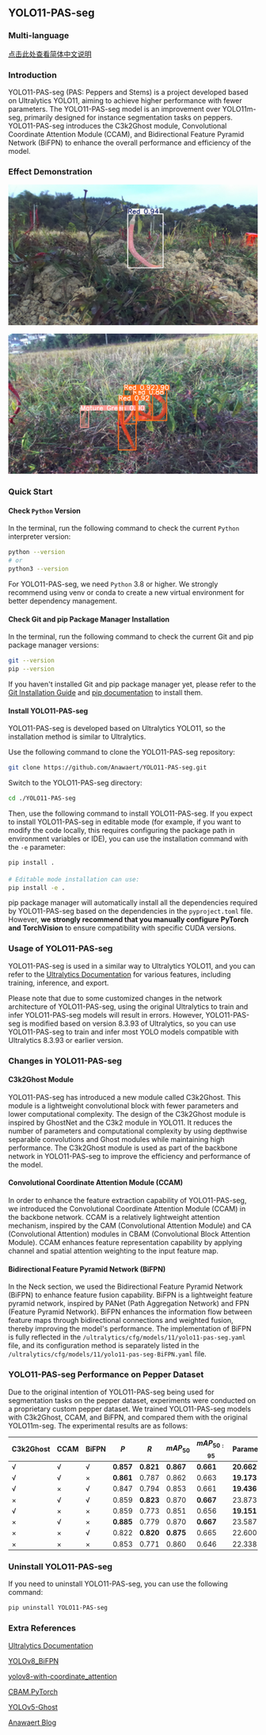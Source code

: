 ## YOLO11-PAS-seg

### Multi-language
[点击此处查看简体中文说明](https://github.com/Anawaert/YOLO11-PAS-seg/blob/master/README_zh.md)

### Introduction
YOLO11-PAS-seg (PAS: Peppers and Stems) is a project developed based on Ultralytics YOLO11, aiming to achieve higher performance with fewer parameters. The YOLO11-PAS-seg model is an improvement over YOLO11m-seg, primarily designed for instance segmentation tasks on peppers. YOLO11-PAS-seg introduces the C3k2Ghost module, Convolutional Coordinate Attention Module (CCAM), and Bidirectional Feature Pyramid Network (BiFPN) to enhance the overall performance and efficiency of the model.

### Effect Demonstration
![Segmentation Result 1](https://github.com/Anawaert/YOLO11-PAS-seg/blob/master/images/seg_prediction_1.jpg)

![Segmentation Result 2](https://github.com/Anawaert/YOLO11-PAS-seg/blob/master/images/seg_prediction_2.png)

### Quick Start
#### Check `Python` Version
In the terminal, run the following command to check the current `Python` interpreter version:
```bash
python --version
# or
python3 --version
```

For YOLO11-PAS-seg, we need `Python` 3.8 or higher. We strongly recommend using venv or conda to create a new virtual environment for better dependency management.

#### Check Git and pip Package Manager Installation
In the terminal, run the following command to check the current Git and pip package manager versions:
```bash
git --version
pip --version
```

If you haven't installed Git and pip package manager yet, please refer to the [Git Installation Guide](https://git-scm.com/downloads) and [pip documentation](https://pip.pypa.io/en/stable/installation/) to install them.

#### Install YOLO11-PAS-seg
YOLO11-PAS-seg is developed based on Ultralytics YOLO11, so the installation method is similar to Ultralytics.

Use the following command to clone the YOLO11-PAS-seg repository:
```bash
git clone https://github.com/Anawaert/YOLO11-PAS-seg.git
```

Switch to the YOLO11-PAS-seg directory:
```bash
cd ./YOLO11-PAS-seg
```

Then, use the following command to install YOLO11-PAS-seg. If you expect to install YOLO11-PAS-seg in editable mode (for example, if you want to modify the code locally, this requires configuring the package path in environment variables or IDE), you can use the installation command with the `-e` parameter:
```bash
pip install .

# Editable mode installation can use:
pip install -e .
```

pip package manager will automatically install all the dependencies required by YOLO11-PAS-seg based on the dependencies in the `pyproject.toml` file. However, **we strongly recommend that you manually configure PyTorch and TorchVision** to ensure compatibility with specific CUDA versions.

### Usage of YOLO11-PAS-seg
YOLO11-PAS-seg is used in a similar way to Ultralytics YOLO11, and you can refer to the [Ultralytics Documentation](https://docs.ultralytics.com/zh) for various features, including training, inference, and export.

Please note that due to some customized changes in the network architecture of YOLO11-PAS-seg, using the original Ultralytics to train and infer YOLO11-PAS-seg models will result in errors. However, YOLO11-PAS-seg is modified based on version 8.3.93 of Ultralytics, so you can use YOLO11-PAS-seg to train and infer most YOLO models compatible with Ultralytics 8.3.93 or earlier version.

### Changes in YOLO11-PAS-seg
#### C3k2Ghost Module
YOLO11-PAS-seg has introduced a new module called C3k2Ghost. This module is a lightweight convolutional block with fewer parameters and lower computational complexity. The design of the C3k2Ghost module is inspired by GhostNet and the C3k2 module in YOLO11. It reduces the number of parameters and computational complexity by using depthwise separable convolutions and Ghost modules while maintaining high performance. The C3k2Ghost module is used as part of the backbone network in YOLO11-PAS-seg to improve the efficiency and performance of the model.

#### Convolutional Coordinate Attention Module (CCAM)
In order to enhance the feature extraction capability of YOLO11-PAS-seg, we introduced the Convolutional Coordinate Attention Module (CCAM) in the backbone network. CCAM is a relatively lightweight attention mechanism, inspired by the CAM (Convolutional Attention Module) and CA (Convolutional Attention) modules in CBAM (Convolutional Block Attention Module). CCAM enhances feature representation capability by applying channel and spatial attention weighting to the input feature map.

#### Bidirectional Feature Pyramid Network (BiFPN)
In the Neck section, we used the Bidirectional Feature Pyramid Network (BiFPN) to enhance feature fusion capability. BiFPN is a lightweight feature pyramid network, inspired by PANet (Path Aggregation Network) and FPN (Feature Pyramid Network). BiFPN enhances the information flow between feature maps through bidirectional connections and weighted fusion, thereby improving the model's performance. The implementation of BiFPN is fully reflected in the `/ultralytics/cfg/models/11/yolo11-pas-seg.yaml` file, and its configuration method is separately listed in the `/ultralytics/cfg/models/11/yolo11-pas-seg-BiFPN.yaml` file.

### YOLO11-PAS-seg Performance on Pepper Dataset
Due to the original intention of YOLO11-PAS-seg being used for segmentation tasks on the pepper dataset, experiments were conducted on a proprietary custom pepper dataset. We trained YOLO11-PAS-seg models with C3k2Ghost, CCAM, and BiFPN, and compared them with the original YOLO11m-seg. The experimental results are as follows:

| C3k2Ghost | CCAM | BiFPN | $P$       | $R$       | ${mAP}_{50}$ | ${mAP}_{50:95}$ | Parameters   |
|-----------|------|-------|-----------|-----------|--------------|-----------------|--------------|
| √         | √    | √     | **0.857** | **0.821** | **0.867**    | **0.661**       | **20.662 M** |
| √         | √    | ×     | **0.861** | 0.787     | 0.862        | 0.663           | **19.173 M** |
| √         | ×    | √     | 0.847     | 0.794     | 0.853        | 0.661           | **19.436 M** |
| ×         | √    | √     | 0.859     | **0.823** | 0.870        | **0.667**       | 23.873 M     |
| √         | ×    | ×     | 0.859     | 0.773     | 0.851        | 0.656           | **19.151 M** |
| ×         | √    | ×     | **0.885** | 0.779     | 0.870        | **0.667**       | 23.587 M     |
| ×         | ×    | √     | 0.822     | **0.820** | **0.875**    | 0.665           | 22.600 M     |
| ×         | ×    | ×     | 0.853     | 0.771     | 0.860        | 0.646           | 22.338 M     |

### Uninstall YOLO11-PAS-seg
If you need to uninstall YOLO11-PAS-seg, you can use the following command:
```bash
pip uninstall YOLO11-PAS-seg
```

### Extra References
[Ultralytics Documentation](https://docs.ultralytics.com/zh)

[YOLOv8_BiFPN](https://github.com/Changping-Li/YOLOv8_BiFPN)

[yolov8-with-coordinate_attention](https://github.com/easyssun/yolov8-with-coordinate_attention)

[CBAM.PyTorch](https://github.com/luuuyi/CBAM.PyTorch)

[YOLOv5-Ghost](https://github.com/changhaochen-98/YOLOv5-Ghost)

[Anawaert Blog](https://blog.anawaert.tech/)